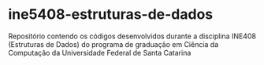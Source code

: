 # ine5408-estruturas-de-dados
Repositório contendo os códigos desenvolvidos durante a disciplina INE408 (Estruturas de Dados) do programa de graduação em Ciência da Computação da Universidade Federal de Santa Catarina
